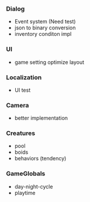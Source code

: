 ### Dialog
- Event system (Need test)
- json to binary conversion
- inventory conditon impl

### UI
- game setting optimize layout

### Localization
- UI test

### Camera
- better implementation

### Creatures
- pool
- boids
- behaviors (tendency)

### GameGlobals
- day-night-cycle
- playtime